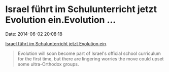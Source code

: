 Israel führt im Schulunterricht jetzt Evolution ein.Evolution \...
==================================================================

Date: 2014-06-02 20:08:18

[Israel führt im Schulunterricht jetzt Evolution
ein](http://www.bbc.com/news/blogs-news-from-elsewhere-27664411).

> Evolution will soon become part of Israel\'s official school
> curriculum for the first time, but there are lingering worries the
> move could upset some ultra-Orthodox groups.
